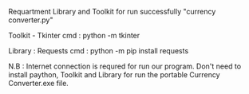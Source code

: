 Requartment Library and Toolkit for run successfully "currency converter.py"

Toolkit - Tkinter
cmd : python -m tkinter

Library : Requests
cmd : python -m pip install requests

N.B : Internet connection is requred for run our program. Don't need to install paython, 
Toolkit and Library for run the portable Currency Converter.exe file.
